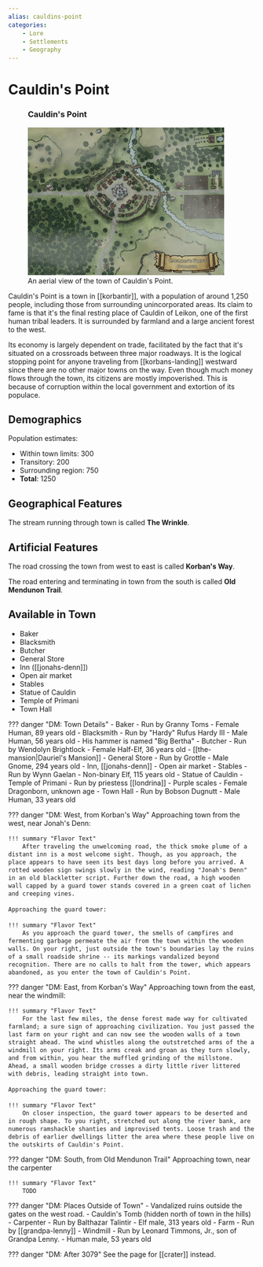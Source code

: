 ```yaml
---
alias: cauldins-point
categories:
    - Lore
    - Settlements
    - Geography
---
```

# Cauldin's Point

<figure class="infobox right">
  <h3>Cauldin's Point</h3>
  <a href="/assets/images/cauldins-point-map-full.jpg">
    <img src="/assets/images/cauldins-point-map-tiny.jpg" />
  </a>
  <figcaption>
    An aerial view of the town of Cauldin's Point.
  </figcaption>
</figure>

Cauldin's Point is a town in [[korbantir]], with a population of around 1,250 people, including those from surrounding unincorporated areas. Its claim to fame is that it's the final resting place of Cauldin of Leikon, one of the first human tribal leaders. It is surrounded by farmland and a large ancient forest to the west.

Its economy is largely dependent on trade, facilitated by the fact that it's situated on a crossroads between three major roadways. It is the logical stopping point for anyone traveling from [[korbans-landing]] westward since there are no other major towns on the way. Even though much money flows through the town, its citizens are mostly impoverished. This is because of corruption within the local government and extortion of its populace.

## Demographics

Population estimates:

- Within town limits: 300
- Transitory: 200
- Surrounding region: 750
- **Total**: 1250

## Geographical Features

The stream running through town is called **The Wrinkle**.

## Artificial Features

The road crossing the town from west to east is called **Korban's Way**.

The road entering and terminating in town from the south is called **Old Mendunon Trail**.

## Available in Town

- Baker
- Blacksmith
- Butcher
- General Store
- Inn ([[jonahs-denn]])
- Open air market
- Stables
- Statue of Cauldin
- Temple of Primani
- Town Hall

??? danger "DM: Town Details"
    - Baker
      - Run by Granny Toms
      - Female Human, 89 years old
    - Blacksmith
      - Run by "Hardy" Rufus Hardy III
      - Male Human, 56 years old
      - His hammer is named "Big Bertha"
    - Butcher
      - Run by Wendolyn Brightlock
      - Female Half-Elf, 36 years old
    - [[the-mansion|Dauriel's Mansion]]
    - General Store
      - Run by Grottle
      - Male Gnome, 294 years old
    - Inn, [[jonahs-denn]]
    - Open air market
    - Stables
      - Run by Wynn Gaelan
      - Non-binary Elf, 115 years old
    - Statue of Cauldin
    - Temple of Primani
      - Run by priestess [[londrina]]
      - Purple scales
      - Female Dragonborn, unknown age
    - Town Hall
      - Run by Bobson Dugnutt
      - Male Human, 33 years old

??? danger "DM: West, from Korban's Way"
    Approaching town from the west, near Jonah's Denn:

    !!! summary "Flavor Text"
        After traveling the unwelcoming road, the thick smoke plume of a distant inn is a most welcome sight. Though, as you approach, the place appears to have seen its best days long before you arrived. A rotted wooden sign swings slowly in the wind, reading "Jonah's Denn" in an old blackletter script. Further down the road, a high wooden wall capped by a guard tower stands covered in a green coat of lichen and creeping vines.

    Approaching the guard tower:

    !!! summary "Flavor Text"
        As you approach the guard tower, the smells of campfires and fermenting garbage permeate the air from the town within the wooden walls. On your right, just outside the town's boundaries lay the ruins of a small roadside shrine -- its markings vandalized beyond recognition. There are no calls to halt from the tower, which appears abandoned, as you enter the town of Cauldin's Point.

??? danger "DM: East, from Korban's Way"
    Approaching town from the east, near the windmill:

    !!! summary "Flavor Text"
        For the last few miles, the dense forest made way for cultivated farmland; a sure sign of approaching civilization. You just passed the last farm on your right and can now see the wooden walls of a town straight ahead. The wind whistles along the outstretched arms of the a windmill on your right. Its arms creak and groan as they turn slowly, and from within, you hear the muffled grinding of the millstone. Ahead, a small wooden bridge crosses a dirty little river littered with debris, leading straight into town.

    Approaching the guard tower:

    !!! summary "Flavor Text"
        On closer inspection, the guard tower appears to be deserted and in rough shape. To you right, stretched out along the river bank, are numerous ramshackle shanties and improvised tents. Loose trash and the debris of earlier dwellings litter the area where these people live on the outskirts of Cauldin's Point.

??? danger "DM: South, from Old Mendunon Trail"
    Approaching town, near the carpenter

    !!! summary "Flavor Text"
        TODO

??? danger "DM: Places Outside of Town"
    - Vandalized ruins outside the gates on the west road.
    - Cauldin's Tomb (hidden north of town in the hills)
    - Carpenter
      - Run by Balthazar Talintir
      - Elf male, 313 years old
    - Farm
      - Run by [[grandpa-lenny]]
    - Windmill
      - Run by Leonard Timmons, Jr., son of Grandpa Lenny.
      - Human male, 53 years old

??? danger "DM: After 3079"
    See the page for [[crater]] instead.
